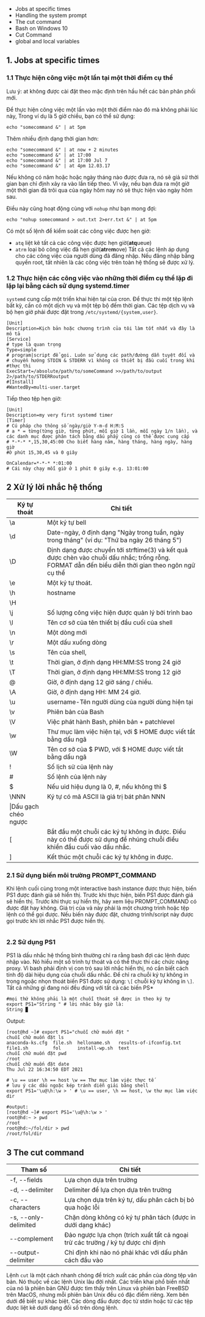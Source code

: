 * Jobs at specific times
* Handling the system prompt
* The cut command
* Bash on Windows 10
* Cut Command
* global and local variables

## 1. Jobs at specific times
### 1.1 Thực hiện công việc một lần tại một thời điểm cụ thể
Lưu ý: at không được cài đặt theo mặc định trên hầu hết các bản phân phối mới.

Để thực hiện công việc một lần vào một thời điểm nào đó mà không phải lúc này, Trong ví dụ là 5 giờ chiều, bạn có thể sử dụng:
```
echo "somecommand &" | at 5pm
```

Thêm nhiều định dạng thời gian hơn:
```
echo "somecommand &" | at now + 2 minutes
echo "somecommand &" | at 17:00
echo "somecommand &" | at 17:00 Jul 7
echo "somecommand &" | at 4pm 12.03.17
```
Nếu không có năm hoặc hoặc ngày tháng nào được đưa ra, nó sẽ giả sử thời gian bạn chỉ định xảy ra vào lần tiếp theo. Vì vậy, nếu bạn đưa ra một giờ một thời gian đã trôi qua của ngày hôm nay nó sẽ thực hiện vào ngày hôm sau.

Điều này cũng hoạt động cùng với `nohup` như bạn mong đợi:
```
echo "nohup somecommand > out.txt 2>err.txt &" | at 5pm
```
Có một số lệnh để kiểm soát các công việc được hẹn giờ:
* `atq` liệt kê tất cả các công việc được hẹn giờ(**atq**ueue)
* `atrm` loại bỏ công việc đã hẹn giờ(**atr**e**m**ove)
Tất cả các lệnh áp dụng cho các công việc của người dùng đã đăng nhập. Nếu đăng nhập bằng quyền root, tất nhiên là các công việc trên toàn hệ thống sẽ được xử lý.
### 1.2 Thực hiện các công việc vào những thời điểm cụ thể lặp đi lặp lại bằng cách sử dụng systemd.timer
`systemd` cung cấp một triển khai hiện tại của cron. Để thực thi một tệp lệnh bất kỳ, cần có một dịch vụ và một tệp bộ đếm thời gian. Các tệp dịch vụ và bộ hẹn giờ phải được đặt trong `/etc/systemd/{system,user}`.


```
[Unit]
Description=Kịch bản hoặc chương trình của tôi làm tốt nhất và đây là mô tả
[Service]
# type là quan trọng
Type=simple
# program|script để gọi. Luôn sử dụng các path/đường dẫn tuyệt đối và 
# chuyển hướng STDIN & STDERR vì không có thiết bị đầu cuối trong khi 
#thực thi
ExecStart=/absolute/path/to/someCommand >>/path/to/output 2>/path/to/STDERRoutput
#[Install]
#WantedBy=multi-user.target
```

Tiếp theo tệp hẹn giờ:

```
[Unit]
Description=my very first systemd timer
[Timer]
# Cú pháp cho thông số ngày/giờ Y-m-d H:M:S
# a * = từng(từng giờ, từng phút, mỗi giờ 1 lần, mỗi ngày 1/n lần), và các danh mục được phân tách bằng dấu phẩy cũng có thể được cung cấp
# *-*-* *,15,30,45:00 Cho biết hàng năm, hàng tháng, hàng ngày, hàng giờ 
#ở phút 15,30,45 và 0 giây

OnCalendar=*-*-* *:01:00
# Cái này chạy mỗi giờ ở 1 phút 0 giây e.g. 13:01:00
```
## 2 Xử lý lời nhắc hệ thống
|Ký tự thoát|Chi tiết|
|-|-|
|\a|Một ký tự bell|
|\d|Date-ngày, ở định dạng "Ngày trong tuần, ngày trong tháng" (ví dụ: "Thứ ba ngày 26 tháng 5")|
|\D|Định dạng được chuyển tới strftime(3) và kết quả được chèn vào chuỗi dấu nhắc; trống rỗng. FORMAT dẫn đến biểu diễn thời gian theo ngôn ngữ cụ thể|
|\e|Một ký tự thoát.|
|\h|hostname|
|\H||
|\j|Số lượng công việc hiện được quản lý bởi trình bao|
|\l|Tên cơ sở của tên thiết bị đầu cuối của shell|
|\n|Một dòng mới|
|\r|Một dấu xuống dòng|
|\s|Tên của shell,|
|\t|Thời gian, ở định dạng HH:MM:SS trong 24 giờ|
|\T|Thời gian, ở định dạng HH:MM:SS trong 12 giờ|
|@|Giờ, ở định dạng 12 giờ sáng / chiều.|
|\A|Giờ, ở định dạng HH: MM 24 giờ.|
|\u|username-Tên người dùng của người dùng hiện tại|
|\v|Phiên bản của Bash|
|\V|Việc phát hành Bash, phiên bản + patchlevel|
|\w|Thư mục làm việc hiện tại, với $ HOME được viết tắt bằng dấu ngã|
|\W|Tên cơ sở của $ PWD, với $ HOME được viết tắt bằng dấu ngã|
|!|Số lịch sử của lệnh này|
|#|Số lệnh của lệnh này|
|$|Nếu uid hiệu dụng là 0, #, nếu không thì $|
|\NNN|Ký tự có mã ASCII là giá trị bát phân NNN|
|\|Dấu gạch chéo ngược|
|\[|Bắt đầu một chuỗi các ký tự không in được. Điều này có thể được sử dụng để nhúng chuỗi điều khiển đầu cuối vào dấu nhắc.|
|\]|Kết thúc một chuỗi các ký tự không in được.|

### 2.1 Sử dụng biến môi trường  PROMPT_COMMAND
Khi lệnh cuối cùng trong một interactive bash instance được thực hiện, biến PS1 được đánh giá sẽ hiển thị. Trước khi thực hiện, biến PS1 được đánh giá sẽ hiển thị. Trước khi thực sự hiển thị, hãy xem liệu PROMPT_COMMAND có được đặt hay không. Giá trị của vả này phải là một chương trình hoặc tệp lệnh có thể gọi được. Nếu biến này được đặt, chương trình/script này được gọi trước khi lời nhắc PS1 được hiển thị.
```

```
### 2.2 Sử dụng PS1
PS1 là dấu nhắc hệ thống bình thường chỉ ra rằng bash đợi các lệnh được nhập vào. Nó hiểu một số trình tự thoát và có thể thực thi các chức năng proxy. Vì bash phải định vị con trỏ sau lời nhắc hiển thị, nó cần biết cách tính độ dài hiệu dụng của chuỗi dấu nhắc. Để chỉ ra chuỗi ký tự không in trong ngoặc nhọn thoát biến PS1 được sử dụng: `\[` chuỗi ký tự không in `\]`. Tất cả những gì đang nói đều đúng với tất cả các biến PS*

```
#mọi thứ không phải là một chuỗi thoát sẽ được in theo ký tự
export PS1="String " # lời nhăc bây giờ là:
String ▉

```
Output:
```
[root@hd ~]# export PS1="chuỗi chữ muốn đặt "
chuỗi chữ muốn đặt ls
anaconda-ks.cfg  file.sh  helloname.sh   results-of-ifconfig.txt
file1.sh         fol      install-wp.sh  text
chuỗi chữ muốn đặt pwd
/root
chuỗi chữ muốn đặt date
Thu Jul 22 16:34:50 EDT 2021
```

```
# \u == user \h == host \w == Thư mục làm việc thực tế
# lưu ý các dấu ngoặc kép tránh diễn giải bằng shell
export PS1='\u@\h:\w > ' # \u == user, \h == host, \w thư mục làm việc dir

#output:
[root@hd ~]# export PS1='\u@\h:\w > '
root@hd:~ > pwd
/root
root@hd:~/fol/dir > pwd
/root/fol/dir
```
## 3 The cut command

|Tham số|Chi tiết|
|-|-|
|-f, --fields |Lựa chọn dựa trên trường|
|-d, --delimiter|Delimiter để lựa chọn dựa trên trường|
|-c, --characters|Lựa chọn dựa trên ký tự, dấu phân cách bị bỏ qua hoặc lỗi|
|-s, --only-delimited|Chặn dòng không có ký tự phân tách (được in dưới dạng khác)|
|--complement|Đảo ngược lựa chọn (trích xuất tất cả ngoại trừ các trường / ký tự được chỉ định|
|--output-delimiter|Chỉ định khi nào nó phải khác với dấu phân cách đầu vào|

Lệnh `cut` là một cách nhanh chóng để trích xuất các phần của dòng tệp văn bản. Nó thuộc về các lệnh Unix lâu đời nhất. Các triển khai phổ biến nhất của nó là phiên bản GNU được tìm thấy trên Linux và phiên bản FreeBSD trên MacOS, nhưng mỗi phiên bản Unix đều có đặc điểm riêng. Xem bên dưới để biết sự khác biệt. Các dòng đầu được đọc từ stdin hoặc từ các tệp được liệt kê dưới dạng đối số trên dòng lệnh.
